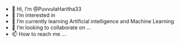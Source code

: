 - 👋 Hi, I’m @PuvvulaHaritha33
- 👀 I’m interested in 
- 🌱 I’m currently learning Artificial intelligence and Machine Learning
- 💞️ I’m looking to collaborate on ...
- 📫 How to reach me ...

<!---
PuvvulaHaritha33/PuvvulaHaritha33 is a ✨ special ✨ repository because its `README.md` (this file) appears on your GitHub profile.
You can click the Preview link to take a look at your changes.
--->
